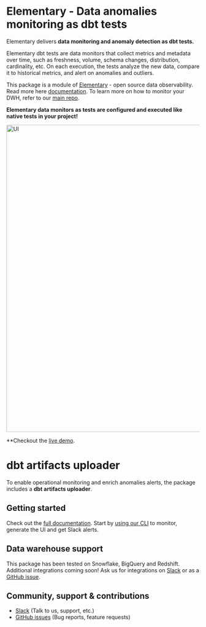 # Elementary - Data anomalies monitoring as dbt tests

Elementary delivers **data monitoring and anomaly detection as dbt tests.** 
  
Elementary dbt tests are data monitors that collect metrics and metadata over time, such as freshness, volume, schema changes, distribution, cardinality, etc. On each execution, the tests analyze the new data, compare it to historical metrics, and alert on anomalies and outliers. 

This package is a module of [Elementary](https://www.elementary-data.com/) - open source data observability. Read more here [documentation](https://docs.elementary-data.com/).
To learn more on how to monitor your DWH, refer to our [main repo](https://github.com/elementary-data/elementary-lineage). 

**Elementary data monitors as tests are configured and executed like native tests in your project!**

<img alt="UI" src="https://github.com/elementary-data/elementary/blob/update-readme/static/ui_for_git.png" width="800">

**Checkout the [live demo](https://www.elementary-data.com/data-observability-demo).

# dbt artifacts uploader
To enable operational monitoring and enrich anomalies alerts, the package includes a **dbt artifacts uploader**. 


## Getting started
Check out the [full documentation](https://docs.elementary-data.com/). 
Start by [using our CLI](https://github.com/elementary-data/elementary) to monitor, generate the UI and get Slack alerts.

## Data warehouse support
This package has been tested on Snowflake, BigQuery and Redshift.
Additional integrations coming soon!
Ask us for integrations on [Slack](https://join.slack.com/t/elementary-community/shared_invite/zt-uehfrq2f-zXeVTtXrjYRbdE_V6xq4Rg) or as a [GitHub issue](https://github.com/elementary-data/elementary/issues/new).


## Community, support & contributions
* [Slack](https://join.slack.com/t/elementary-community/shared_invite/zt-uehfrq2f-zXeVTtXrjYRbdE_V6xq4Rg) (Talk to us, support, etc.)
* [GitHub issues](https://github.com/elementary-data/elementary/issues) (Bug reports, feature requests)
